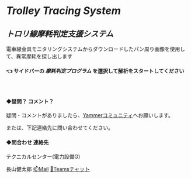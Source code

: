 # _Trolley Tracing System_
## ___トロリ線摩耗判定支援システム___

電車線金具モニタリングシステムからダウンロードしたパン周り画像を使用して、異常摩耗を探し出します

#### 👈 **サイドバーの _摩耗判定プログラム_ を選択して解析をスタートしてください**

　

#### ◆疑問？ コメント？

疑問・コメントがありましたら、[Yammerコミュニティ](https://web.yammer.com/main/groups/eyJfdHlwZSI6Ikdyb3VwIiwiaWQiOiIxMjM0NzEzNjQwOTYifQ)へお願いします。

または、下記連絡先に問い合わせてください。

#### ◆問合わせ 連絡先
テクニカルセンター(電力設備G)

長山健太郎 [📫Mail][maillink]  [📢Teamsチャット][teamslink]


[](
メールリンク生成ページ：https://mailtolink.me/
)

[maillink]: mailto:k-nagayama@jreast.co.jp?cc=fukushima-n@jreast.co.jp&subject=%E3%80%90%E3%83%88%E3%83%AD%E3%83%AA%E7%B7%9A%E6%91%A9%E8%80%97%E5%88%A4%E5%AE%9A%E6%94%AF%E6%8F%B4%E3%82%B7%E3%82%B9%E3%83%86%E3%83%A0_%E8%B3%AA%E5%95%8F%E3%83%BB%E3%82%B3%E3%83%A1%E3%83%B3%E3%83%88%E3%80%91

[teamslink]: https://teams.microsoft.com/l/chat/0/0?users=k-nagayama@jreast.co.jp,fukushima-n@jreast.co.jp&message=【トロリ線摩耗判定支援システム_質問・コメント】